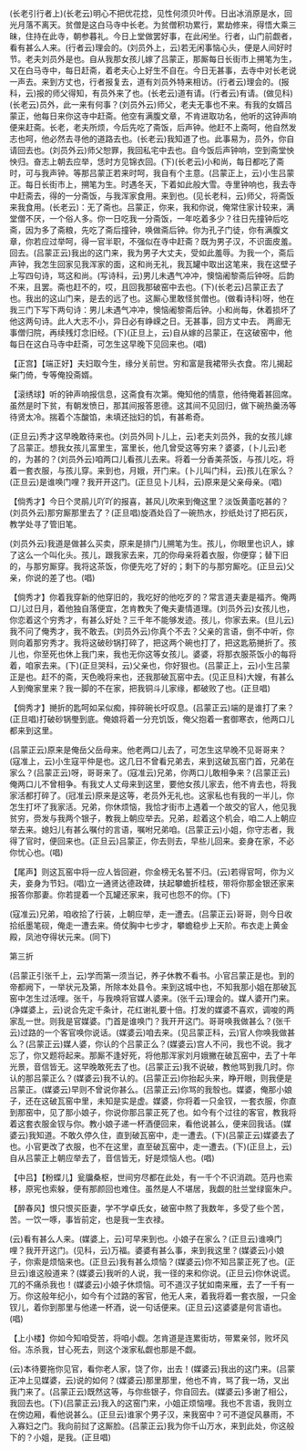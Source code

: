 <!-- { "loadSidebar": true } -->
(长老引行者上)(长老云)明心不把优花捻，见性何须贝叶传。日出冰消原是水，回光月落不离天。贫僧是这白马寺中长老。为贫僧积功累行，累劫修来，得悟大乘三昧，住持在此寺，朝参暮礼。今日上堂做罢好事，在此闲坐。行者，山门前觑者，看有甚么人来。(行者云)理会的。(刘员外上，云)若无闲事恼心头，便是人间好时节。老夫刘员外是也。自从我那女孩儿嫁了吕蒙正，那厮每日长街市上搠笔为生，又在白马寺中，每日赶斋，着老夫心上好生不自在。今日无甚事，去寺中对长老说一声去。来到方丈也，行者报复去，道有刘员外特来相访。(行者云)理会的。(报科，云)报的师父得知，有员外来了也。(长老云)道有请。(行者云)有请。(做见科)(长老云)员外，此一来有何事？(刘员外云)师父，老夫无事也不来。有我的女婿吕蒙正，他每日来你这寺中赶斋。他空有满腹文章，不肯进取功名，他听的这钟声响便来赶斋。长老，老夫所烦，今后先吃了斋饭，后声钟。他赶不上斋呵，他自然发志也呵，他必然去寻他的道路去也。(长老云)我知道了也。此事易为，员外，你自请回去也。(刘员外云)师父恕罪，我回私宅中去也。自今饭后声钟响，空到斋堂怏怏归。奋志上朝去应举，恁时方见锦衣回。(下)(长老云)小和尚，每日都吃了斋时，可与我声钟。等那吕蒙正若来时呵，我自有个主意。(吕蒙正上，云)小生吕蒙正。每日长街市上，搠笔为生。时遇冬天，下着如此般大雪。寺里钟响也，我去寺中赶斋去，得的一分斋饭，与我浑家食用。来到也。(见长老科，云)师父，将斋饭来我食用。(长老云)：无了斋也。吕蒙正，你来，我和你说，俺常住家计较来，满堂僧不厌，一个俗人多。你一日吃我一分斋饭，一年吃着多少？往日先撞钟后吃斋，因为多了斋粮，先吃了斋后撞钟，唤做斋后钟。你为孔子门徒，你有满腹文章，你若应过举呵，得一官半职，不强似在寺中赶斋？既为男子汉，不识面皮羞。回去。(吕蒙正云)我出的这门来，我为男子大丈夫，受如此羞辱。为我一个，斋后声钟，我怎生回家见我浑家的面，这和尚无礼，我瓦罐中取出这笔来，我在这壁子上写四句诗，骂这和尚。(写诗科，云)男儿未遇气冲冲，懊恼阇黎斋后钟呀。后韵不来，且罢。斋也赶不的，哎，且回我那破窑中去也。(下)(长老云)吕蒙正去了也。我出的这山门来，是去的远了也。这厮心里敢怪贫僧也。(做看诗科)呀，他在我三门下写下两句诗：男儿未遇气冲冲，懊恼阇黎斋后钟。小和尚每，休着损坏了他这两句诗。此人大志不小，异日必有峥嵘之日。无甚事，回方丈中去。
两廊无事僧归院，再续残灯念旧经。(下)(正旦上，云)自从嫁的吕蒙正，在这破窑中，他每日在这白马寺中赶斋，可怎生这早晚下见回来也。(唱)

【正宫】【端正好】夫妇取今生，缘分关前世。穷和富是我裙带头衣食。帘儿揭起柴门倚，专等俺投斋婿。

【滚绣球】听的钟声响报信息，这斋食有次第。俺知他的情意，他待俺着甚回席。虽然是时下贫，有朝发愤日，那其间报答恩德。这其间不见回归，做下碗热羹汤等待贤太冷。揣着个冻酸馅，未填还拙妇的饥，有甚希奇。

(正旦云)秀才这早晚敢待来也。(刘员外同卜儿上，云)老夫刘员外，我的女孩儿嫁了吕蒙正。想我女孩儿富里生，富里长，他几曾受这等穷来？婆婆，(卜儿云)老的，为甚的？(刘员外云)咱两口儿看孩儿去来。将着一分香美茶饭，与孩儿吃，将着一套衣服，与孩儿穿。来到也，月娥，开门来。(卜儿叫门科，云)孩儿在家么？(正旦云)是谁唤门哩？我开开这门。(正旦见卜儿科，云)原来是父亲母亲。(唱)

【倘秀才】今日个灵鹃儿吖吖的报喜，甚风儿吹来到俺这里？淡饭黄齑吃甚的？(刘员外云)那穷厮那里去了？(正旦唱)旋酒处舀了一碗热水，抄纸处讨了把石灰，教学处寻了管旧笔。

(刘员外云)我道是做甚么买卖，原来是排门儿搠笔为生。孩儿，你眼里也识人，嫁了这么一个叫化头。孩儿，跟我家去来，兀的你母亲将着衣服，你便穿；替下旧的，与那穷厮穿。我将这茶饭，你便先吃了好的；剩下的与那穷厮吃。(正旦云)父亲，你说的差了也。(唱)

【倘秀才】你着我穿新的他穿旧的，我吃好的他吃歹的？常言道夫妻是福齐。俺两口儿过日月，着他独自落便宜，怎肯教失了俺夫妻情道理。(刘员外云)女孩儿也，你恋着这个穷秀才，有甚么好处？三千年不能够发迹。孩儿，你家去来。(旦儿云)我不问了俺秀才，我不敢去。(刘员外云)你真个不去？父亲的言语，倒不中听，你则向着那穷秀才。我将这破砂锅打碎了，把这两个碗也打了，把这匙筋撧折了。孩儿也，你至死也休上我门来，我也无你这等女孩儿。婆婆，将那衣服茶饭小的每将着，咱家去来。(下)(正旦哭科，云)父亲也，你好狠也。(吕蒙正上，云)小生吕蒙正是也。赶不的斋，天色晚将来也，还我那破瓦窑中去。(见正旦科)大嫂，有甚么人到俺家里来？我一脚的不在家，把我铜斗儿家缘，都破败了也。(正旦唱)

【倘秀才】撧折的匙呵如呆似痴，摔碎碗长吁叹息。(吕蒙正云)端的是谁打了来？(正旦唱)打破砂锅璺到底。俺娘将着一分充饥饭，俺父抱着一套御寒衣，他两口儿都来到这里。

(吕蒙正云)原来是俺岳父岳母来。他老两口儿去了，可怎生这早晚不见哥哥来？(寇准上，云)小生寇平仲是也。这几日不曾看兄弟去，来到这破瓦窑门首，兄弟在家么？(吕蒙正云)呀，哥哥来了。(寇准云)兄弟，你两口儿敢相争来？(吕蒙正云)俺两口儿不曾相争。有我丈人丈母来到这里，要他女孩儿家去，他不肯去也，将我家活都打碎了。(冠准云)原来是这等，老员外无礼也。这家私也有我的一半儿，你怎生打坏了我家活。兄弟，你休烦恼，我恰才街市上遇着一个故交的官人，他见我贫穷，赍发与我两个银子，教我上朝应举去。兄弟，趁着这个机会，咱二人上朝应举去来。媳妇儿有甚么嘱付的言语，嘱咐兄弟咱。(吕蒙正云)小姐，你守志者，我得了官时，便回来也。(正旦云)吕蒙正，你去则去，早些儿回来。妾身在家，不必你忧心也。(唱)

【尾声】则这瓦窑中将一应人皆回避，你金榜无名誓不归。(云)若得官呵，你为义夫，妾身为节妇。(唱)立一通贤达德政碑，扶起攀蟾折桂枝，带将你那金银还家来报答你那妻。你若提着一个瓦罐还家来，我可也怨不的你。(下)

(寇准云)兄弟，咱收拾了行装，上朝应举，走一遭去。(吕蒙正云)哥哥，则今日收拾纸墨笔砚，俺走一遭去来。倚仗胸中七步才，攀蟾稳步上天阶。布衣走上黄金殿，凤池夺得状元来。(同下)

第三折

(吕蒙正引张千上，云)学而第一须当记，养子休教不看书。小官吕蒙正是也。到的帝都阙下，一举状元及第，所除本处县令。来到这城中也，不知我那小姐在那破瓦窑中怎生过活哩。张千，与我唤将官媒人婆来。(张千云)理会的。媒人婆开门来。(净媒婆上，云)说合先定千条计，花红谢礼要十倍。打发的媒婆不喜欢，调唆的两家乱一世。则我是官媒婆。门首是谁唤门？我开开这门。哥哥唤我做甚么？(张千云)过路的一个客官唤你说话。(媒婆云)咱去来。(见吕蒙正科，云)官人你唤我做甚么？(吕蒙正云)媒人婆，你认的个吕蒙正么？(媒婆云)宫人不问，我也不说。我才忘了，你又题将起来。那厮不逢好死，将他那浑家刘月娥撇在破瓦窑中，去了十年光景，音信皆无。这早晚敢死去了也。(吕蒙正云)我不说破，教他骂到我几时。你认的那吕蒙正么？(媒婆云)我不认的。(吕蒙正云)你抬起头来，睁开眼，则我便是吕蒙正。(媒婆云)早则不曾说你甚么。(吕蒙正云)你骂的我彀也。媒婆，俺那小娘子，还在这破瓦窑中里，未知是实是虚。媒婆，你将着一只金钗，一套衣服，你直到那窑中，见了那小娘子，你说你那吕蒙正死了也。如今有个过往的客官，教我将着这套衣服金钗与你。教小娘子递一杯酒便回来，看他说甚么，便来回我话。(媒婆云)我知道。不敢久停久住，直到破瓦窑中，走一遭去。(下)(吕蒙正云)媒婆去了也。小官更改了衣服，也不在这里，直至破瓦窑中，走一遭去。(下)(正旦上，云)自从吕蒙正上朝应举去了，音信皆无，好是烦恼人也。(唱)

【中吕】【粉蝶儿】瓮牖桑枢，世间穷尽都在此处，有一千个不识消疏。范丹也索移，原宪也索躲，便有那颜回也难住。虽然是人不堪居，我觑的肚兰堂绿窗朱户。

【醉春风】恨只恨买臣妻，学不学卓氏女，破窑中熬了我数年，多受了些个苦，苦。一饮一啄，事皆前定，也是我一生衣禄。

(云)看有甚么人来。(媒婆上，云)可早来到也。小娘子在家么？(正旦云)谁唤门哩？我开开这门。(见科，云)万福。婆婆有甚么事，来到我这里？(媒婆云)小娘子，你索是烦恼来也。(正旦云)我有甚么烦恼？(媒婆云)你不知吕蒙正死了也。(正旦云)谁这般道来？(媒婆云)我听的人说，我一径的来和你说。(正旦云)你休说谎。兀的不痛杀我也！(媒婆云)小娘子休烦恼。可不道汉子犹如南来雁，去了一千有一万。你这般年纪小，如今有个过路的客官，他无人来，着我将着一套衣服，一只金钗儿，着你到那里与他递一杯酒，说一句话便来。(正旦云)这婆婆是何言语也。(唱)

【上小楼】你如今知咱受苦，将咱小觑。怎肯道是连累街坊，带累亲邻，败坏风俗。冻杀我，甘心死去，则这个泼家私觑也那是不觑。

(云)本待要拖你见官，看你老人家，饶了你，出去！(媒婆云)我出的这门来。(吕蒙正冲上见媒婆，云)说的如何？(媒婆云)那里那里，他也不肯，骂了我一场，叉出我门来了。(吕蒙正云)既然这等，与你些银子，你自回去。(媒婆云)多谢了相公，我回去也。(下)(吕蒙正云)我入的这窑门来，小姐正烦恼哩。我也不言语，我则立在傍边厢，看他说甚么。(正旦云)谁家个男子汉，来我窑中？可不道促风暴雨，不入寡妇之门。我向前挝了这厮脸。(吕蒙正云)我为你千山万水，来到此处，你这般下的？小姐，是我。(正旦唱)

